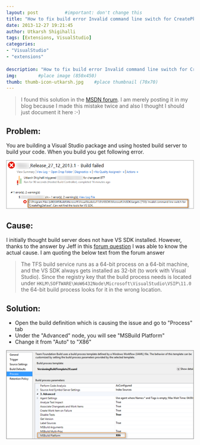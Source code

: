 ```yaml
---
layout: post          #important: don't change this
title: "How to fix build error Invalid command line switch for CreatePkgDef.exe. Can not find the tools for VS SDK"
date: 2013-12-27 19:21:45
author: Utkarsh Shigihalli
tags: [Extensions, VisualStudio]
categories:
- "VisualStudio"
- "extensions"

description: "How to fix build error Invalid command line switch for CreatePkgDef.exe. Can not find the tools for VS SDK"
img:        #place image (850x450)
thumb: thumb-icon-utkarsh.jpg    #place thumbnail (70x70)
---
```

> I found this solution in the [MSDN forum](http://social.msdn.microsoft.com/Forums/vstudio/en-US/74158536-87be-4796-95d5-2b0c00ca6fc8/error-building-visual-studio-2012-vspackage-using-hosted-build?forum=TFService). I am merely posting it in my blog because I made this mistake twice and also I thought I should just document it here :-)

## Problem: ##

You are building a Visual Studio package and using hosted build server to build your code. When you build you get following error.

![image](/images/screenshots/utkarsh//2013_12_27_how_to_fix_build_Image1.png "image")

## Cause: ##

I initially thought build server does not have VS SDK installed. However, thanks to the answer by Jeff in this [forum question](http://social.msdn.microsoft.com/Forums/vstudio/en-US/74158536-87be-4796-95d5-2b0c00ca6fc8/error-building-visual-studio-2012-vspackage-using-hosted-build?forum=TFService) I was able to know the actual cause. I am quoting the below text from the forum answer

> The TFS build service runs as a 64-bit process on a 64-bit machine, and the VS SDK always gets installed as 32-bit (to work with Visual Studio). Since the registry key that the build process needs is located under `HKLM\SOFTWARE\WoW6432Node\Microsoft\VisualStudio\VSIP\11.0` the 64-bit build process looks for it in the wrong location.

## Solution: ##

*   Open the build definition which is causing the issue and go to "Process" tab 
*   Under the "Advanced" node, you will see "MSBuild Platform" 
*   Change it from "Auto" to "X86"   

![image](/images/screenshots/utkarsh//2013_12_27_how_to_fix_build_Image2.png)